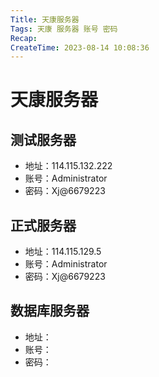 ```yaml
---
Title: 天康服务器
Tags: 天康 服务器 账号 密码
Recap: 
CreateTime: 2023-08-14 10:08:36
---
```

# 天康服务器

## 测试服务器

- 地址：114.115.132.222
- 账号：Administrator
- 密码：Xj@6679223

## 正式服务器

- 地址：114.115.129.5
- 账号：Administrator
- 密码：Xj@6679223

## 数据库服务器

- 地址：
- 账号：
- 密码：
